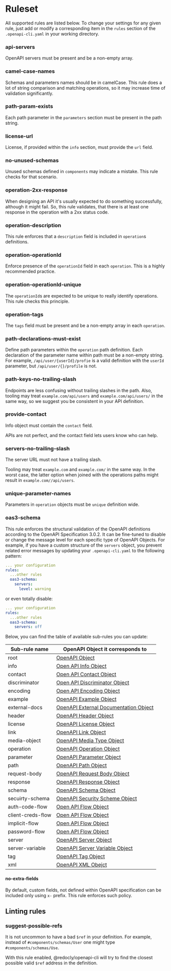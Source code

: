 # Ruleset

All supported rules are listed below. To change your settings for any given rule, just add or modify a corresponding item in the `rules` section of the `.openapi-cli.yaml` in your working directory.

### api-servers
OpenAPI servers must be present and be a non-empty array.

### camel-case-names
Schemas and parameters names should be in camelCase. This rule does a lot of string comparison and matching operations, so it may increase time of validation significantly.

### path-param-exists
Each path parameter in the `parameters` section must be present in the path string.

### license-url
License, if provided within the `info` section, must provide the `url` field.

### no-unused-schemas
Unused schemas defined in `components` may indicate a mistake. This rule checks for that scenario.

### operation-2xx-response
When designing an API it's usually expected to do something successfully, although it might fail. So, this rule validates, that there is at least one response in the operation with a 2xx status code.

### operation-description
This rule enforces that a `description` field is included in `operation`s definitions.

### operation-operationId
Enforce presence of the `operationId` field in each `operation`.  This is a highly recommended practice.

### operation-operationId-unique
The `operationId`s are expected to be unique to really identify operations. This rule checks this principle.

### operation-tags
The `tags` field must be present and be a non-empty array in each `operation`.

### path-declarations-must-exist
Define path parameters within the `operation` path definition. Each declaration of the parameter name within path must be a non-empty string. For example, `/api/user/{userId}/profie` is a valid definition with the `userId` parameter, but `/api/user/{}/profile` is not.

### path-keys-no-trailing-slash
Endpoints are less confusing without trailing slashes in the path.  Also, tooling may treat `example.com/api/users` and `example.com/api/users/` in the same way, so we suggest you be consistent in your API definition.

### provide-contact
Info object must contain the `contact` field.

APIs are not perfect, and the contact field lets users know who can help.

### servers-no-trailing-slash
The server URL must not have a trailing slash.

Tooling may treat `example.com` and `example.com/` in the same way. In the worst case, the latter option when joined with the operations paths might result in `example.com//api/users`.

### unique-parameter-names
Parameters in `operation` objects must be `unique` definition wide.

### oas3-schema
This rule enforces the structural validation of the OpenAPI definitions according to the OpenAPI Specification 3.0.2. It can be fine-tuned to disable or change the message level for each specific type of OpenAPI Objects. For example, if you have a custom structure of the `servers` object, you prevent related error messages by updating your `.openapi-cli.yaml` to the following pattern:

```yaml
... your configuration
rules: 
  ...other rules
  oas3-schema: 
    servers:
      level: warning    
```
or even totally disable:
```yaml
... your configuration
rules: 
  ...other rules
  oas3-schema: 
    servers: off
```

Below, you can find the table of available sub-rules you can update:

| Sub-rule name | OpenAPI Object it corresponds to|
|---|---|
| root | [OpenAPI Object](https://github.com/OAI/OpenAPI-Specification/blob/master/versions/3.0.2.md#oasObject) |
| info | [Open API Info Object](https://github.com/OAI/OpenAPI-Specification/blob/master/versions/3.0.2.md#infoObject) |
| contact | [Open API Contact Object](https://github.com/OAI/OpenAPI-Specification/blob/master/versions/3.0.2.md#contactObject) |
| discriminator | [Open API Discriminator Object](https://github.com/OAI/OpenAPI-Specification/blob/master/versions/3.0.2.md#discriminatorObject) |
| encoding | [Open API Encoding Object](https://github.com/OAI/OpenAPI-Specification/blob/master/versions/3.0.2.md#encodingObject) |
| example | [OpenAPI Example Object](https://github.com/OAI/OpenAPI-Specification/blob/master/versions/3.0.2.md#exampleObject) |
| external-docs | [OpenAPI External Documentation Object](https://github.com/OAI/OpenAPI-Specification/blob/master/versions/3.0.2.md#externalDocumentationObject) |
| header | [OpenAPI Header Object](https://github.com/OAI/OpenAPI-Specification/blob/master/versions/3.0.2.md#headerObject) |
| license | [OpenAPI License Object](https://github.com/OAI/OpenAPI-Specification/blob/master/versions/3.0.2.md#licenseObject) |
| link | [OpenAPI Link Object](https://github.com/OAI/OpenAPI-Specification/blob/master/versions/3.0.2.md#linkObject) |
| media-object | [OpenAPI Media Type Object](https://github.com/OAI/OpenAPI-Specification/blob/master/versions/3.0.2.md#mediaTypeObject) | 
| operation | [OpenAPI Operation Object](https://github.com/OAI/OpenAPI-Specification/blob/master/versions/3.0.2.md#operationObject) |
| parameter | [OpenAPI Parameter Object](https://github.com/OAI/OpenAPI-Specification/blob/master/versions/3.0.2.md#parameterObject) |
| path | [OpenAPI Path Object](https://github.com/OAI/OpenAPI-Specification/blob/master/versions/3.0.2.md#pathItemObject) |
| request-body | [OpenAPI Request Body Object](https://github.com/OAI/OpenAPI-Specification/blob/master/versions/3.0.2.md#requestBodyObject) |
| response | [OpenAPI Response Object](https://github.com/OAI/OpenAPI-Specification/blob/master/versions/3.0.2.md#responseObject) |
| schema | [OpenAPI Schema Object](https://github.com/OAI/OpenAPI-Specification/blob/master/versions/3.0.2.md#schemaObject) |
| secuirty-schema | [OpenAPI Security Scheme Object](https://github.com/OAI/OpenAPI-Specification/blob/master/versions/3.0.2.md#securitySchemeObject)|
| auth-code-flow | [Open API Flow Object](https://github.com/OAI/OpenAPI-Specification/blob/master/versions/3.0.2.md#oauthFlowObject)|
| client-creds-flow | [Open API Flow Object](https://github.com/OAI/OpenAPI-Specification/blob/master/versions/3.0.2.md#oauthFlowObject)|
| implicit-flow | [Open API Flow Object](https://github.com/OAI/OpenAPI-Specification/blob/master/versions/3.0.2.md#oauthFlowObject)|
| password-flow | [Open API Flow Object](https://github.com/OAI/OpenAPI-Specification/blob/master/versions/3.0.2.md#oauthFlowObject)|
| server | [OpenAPI Server Object](https://github.com/OAI/OpenAPI-Specification/blob/master/versions/3.0.2.md#serverObject) |
| server-variable | [OpenAPI Server Variable Object](https://github.com/OAI/OpenAPI-Specification/blob/master/versions/3.0.2.md#serverVariableObject) |
| tag | [OpenAPI Tag Object](https://github.com/OAI/OpenAPI-Specification/blob/master/versions/3.0.2.md#tagObject) |
| xml | [OpenAPI XML Obejct](https://github.com/OAI/OpenAPI-Specification/blob/master/versions/3.0.2.md#xmlObject) |

#### no-extra-fields
By default, custom fields, not defined within OpenAPI specification can be included only using `x-` prefix. This rule enforces such policy.


## Linting rules
### suggest-possible-refs
It is not uncommon to have a bad `$ref` in your definition. For example, instead of `#components/schemas/User` one might type `#components/schemas/Use`.

With this rule enabled, @redocly/openapi-cli will try to find the closest possible valid `$ref` address in the definition.
